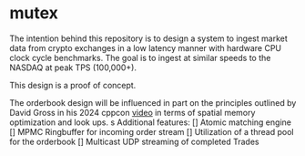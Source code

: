 # mutex

The intention behind this repository is to design a system to ingest market data from crypto exchanges in a low latency manner with hardware CPU clock cycle benchmarks. The goal is to ingest at similar speeds to the NASDAQ at peak TPS (100,000+).

This design is a proof of concept.

The orderbook design will be influenced in part on the principles outlined by David Gross in his 2024 cppcon [video](https://www.youtube.com/watch?v=sX2nF1fW7kI) in terms of spatial memory optimization and look ups.
s
Additional features:
[] Atomic matching engine
[] MPMC Ringbuffer for incoming order stream
[] Utilization of a thread pool for the orderbook 
[] Multicast UDP streaming of completed Trades 
